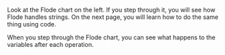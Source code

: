 Look at the Flode chart on the left. If you step through it, you will see how Flode handles strings. On the next page, you will learn how to do the same thing using code.

When you step through the Flode chart, you can see what happens to the variables after each operation.




